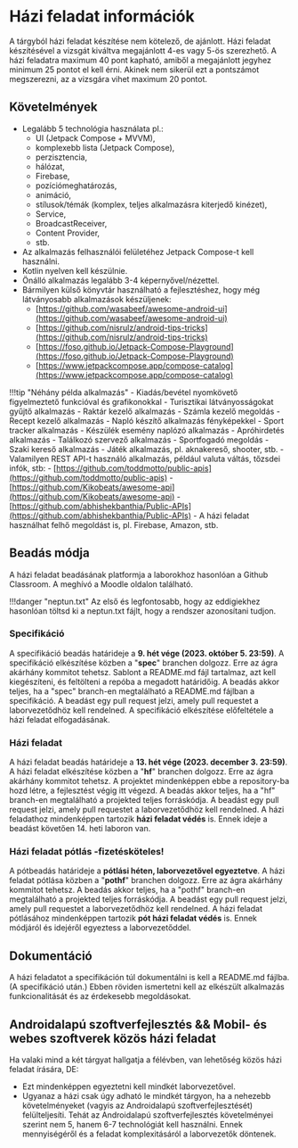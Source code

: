 # Házi feladat információk

A tárgyból házi feladat készítése nem kötelező, de ajánlott. 
Házi feladat készítésével a vizsgát kiváltva megajánlott 4-es vagy 5-ös szerezhető. 
A házi feladatra maximum 40 pont kapható, amiből a megajánlott jegyhez minimum 25 pontot el kell érni. 
Akinek nem sikerül ezt a pontszámot megszerezni, az a vizsgára vihet maximum 20 pontot.

## Követelmények

-	Legalább 5 technológia használata pl.:
	-	UI (Jetpack Compose + MVVM),
	-	komplexebb lista (Jetpack Compose),
	-	perzisztencia, 
	-	hálózat, 
	-	Firebase,
	-	pozíciómeghatározás, 
	-	animáció, 
	-	stílusok/témák (komplex, teljes alkalmazásra kiterjedő kinézet),
	-	Service, 
	-	BroadcastReceiver, 
	-	Content Provider, 
	-	stb.
-	Az alkalmazás felhasználói felületéhez Jetpack Compose-t kell használni.
-	Kotlin nyelven kell készülnie.
-	Önálló alkalmazás legalább 3-4 képernyővel/nézettel.
-	Bármilyen külső könyvtár használható a fejlesztéshez, hogy még látványosabb alkalmazások készüljenek:
	-	[https://github.com/wasabeef/awesome-android-ui](https://github.com/wasabeef/awesome-android-ui)
	-	[https://github.com/nisrulz/android-tips-tricks](https://github.com/nisrulz/android-tips-tricks)
	-	[https://foso.github.io/Jetpack-Compose-Playground](https://foso.github.io/Jetpack-Compose-Playground)
	-	[https://www.jetpackcompose.app/compose-catalog](https://www.jetpackcompose.app/compose-catalog)


!!!tip "Néhány példa alkalmazás"
	-	Kiadás/bevétel nyomkövető figyelmeztető funkcióval és grafikonokkal
	-	Turisztikai látványosságokat gyűjtő alkalmazás
	-	Raktár kezelő alkalmazás
	-	Számla kezelő megoldás
	-	Recept kezelő alkalmazás
	-	Napló készítő alkalmazás fényképekkel
	-	Sport tracker alkalmazás
	-	Készülék esemény naplózó alkalmazás
	-	Apróhirdetés alkalmazás
	-	Találkozó szervező alkalmazás
	-	Sportfogadó megoldás
	-	Szaki kereső alkalmazás
	-	Játék alkalmazás, pl. aknakereső, shooter, stb.
	-	Valamilyen REST API-t használó alkalmazás, például valuta váltás, tőzsdei infók, stb:
		-	[https://github.com/toddmotto/public-apis](https://github.com/toddmotto/public-apis)
		-	[https://github.com/Kikobeats/awesome-api](https://github.com/Kikobeats/awesome-api)
		-	[https://github.com/abhishekbanthia/Public-APIs](https://github.com/abhishekbanthia/Public-APIs)
	-	A házi feladat használhat felhő megoldást is, pl. Firebase, Amazon, stb.

## Beadás módja

A házi feladat beadásának platformja a laborokhoz hasonlóan a Github Classroom. A meghívó a Moodle oldalon található.

!!!danger "neptun.txt"
	Az első és legfontosabb, hogy az eddigiekhez hasonlóan töltsd ki a neptun.txt fájlt, hogy a rendszer azonosítani tudjon.

### Specifikáció

A specifikáció beadás határideje a **9. hét vége (2023. október 5. 23:59)**.
A specifikáció elkészítése közben a "**spec**" branchen dolgozz. Erre az ágra akárhány kommitot tehetsz.
Sablont a README.md fájl tartalmaz, azt kell kiegészíteni, és feltölteni a repóba a megadott határidőig.
A beadás akkor teljes, ha a "spec" branch-en megtalálható a README.md fájlban a specifikáció. A beadást egy pull request jelzi, amely pull requestet a laborvezetődhöz kell rendelned.
A specifikáció elkészítése előfeltétele a házi feladat elfogadásának.

### Házi feladat

A házi feladat beadás határideje a **13. hét vége (2023. december 3. 23:59)**.
A házi feladat elkészítése közben a "**hf**" branchen dolgozz. Erre az ágra akárhány kommitot tehetsz. 
A projektet mindenképpen ebbe a repository-ba hozd létre, a fejlesztést végig itt végezd.
A beadás akkor teljes, ha a "hf" branch-en megtalálható a projekted teljes forráskódja. A beadást egy pull request jelzi, amely pull requestet a laborvezetődhöz kell rendelned.
A házi feladathoz mindenképpen tartozik **házi feladat védés** is. Ennek ideje a beadást követően 14. heti laboron van.

### Házi feladat pótlás -fizetésköteles!

A pótbeadás határideje a **pótlási héten, laborvezetővel egyeztetve**.
A házi feladat pótlása közben a "**pothf**" branchen dolgozz. Erre az ágra akárhány kommitot tehetsz. 
A beadás akkor teljes, ha a "pothf" branch-en megtalálható a projekted teljes forráskódja. A beadást egy pull request jelzi, amely pull requestet a laborvezetődhöz kell rendelned.
A házi feladat pótlásához mindenképpen tartozik **pót házi feladat védés** is. Ennek módjáról és idejéről egyeztess a laborvezetőddel.

## Dokumentáció

A házi feladatot a specifikáción túl dokumentálni is kell a README.md fájlba. (A specifikáció után.) Ebben röviden ismertetni kell az elkészült alkalmazás funkcionalitását és az érdekesebb megoldásokat.

## Androidalapú szoftverfejlesztés && Mobil- és webes szoftverek közös házi feladat

Ha valaki mind a két tárgyat hallgatja a félévben, van lehetőség közös házi feladat írására, DE:
- Ezt mindenképpen egyeztetni kell mindkét laborvezetővel.
- Ugyanaz a házi csak úgy adható le mindkét tárgyon, ha a nehezebb követelményeket (vagyis az Androidalapú szoftverfejlesztését) felülteljesíti. Tehát az Androidalapú szoftverfejlesztés követelményei szerint nem 5, hanem 6-7 technológiát kell használni. Ennek mennyiségéről és a feladat komplexitásáról a laborvezetők döntenek.